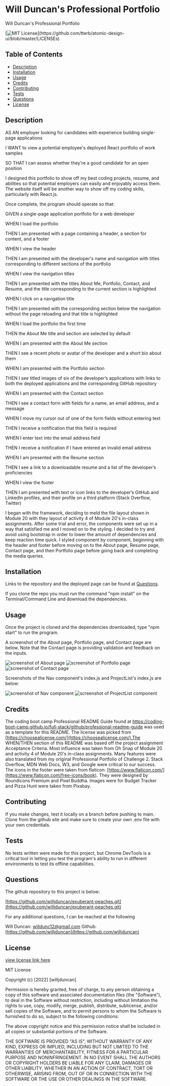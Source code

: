 # Will Duncan's Professional Portfolio
Will Duncan's Professional Portfolio


[![MIT License](https://img.shields.io/apm/l/atomic-design-ui.svg?)](https://github.com/tterb/atomic-design-ui/blob/master/LICENSEs)

        

## Table of Contents
- [Description](#description)
- [Installation](#installation)
- [Usage](#usage)
- [Credits](#credits)
- [Contributing](#contributing)
- [Tests](#tests)
- [Questions](#questions)
- [License](#license)  
        



## Description

AS AN employer looking for candidates with experience building single-page applications

I WANT to view a potential employee's deployed React portfolio of work samples

SO THAT I can assess whether they're a good candidate for an open position

I designed this portfolio to show off my best coding projects, resume, and abilities so that potential employers can easily and enjoyably access them. The website itself will be another way to show off my coding skills, particularly with React.js.

Once complete, the program should operate so that:

GIVEN a single-page application portfolio for a web developer

WHEN I load the portfolio

THEN I am presented with a page containing a header, a section for content, and a footer

WHEN I view the header

THEN I am presented with the developer's name and navigation with titles corresponding to different sections of the portfolio

WHEN I view the navigation titles

THEN I am presented with the titles About Me, Portfolio, Contact, and Resume, and the title corresponding to the current section is highlighted

WHEN I click on a navigation title

THEN I am presented with the corresponding section below the navigation without the page reloading and that title is highlighted

WHEN I load the portfolio the first time

THEN the About Me title and section are selected by default

WHEN I am presented with the About Me section

THEN I see a recent photo or avatar of the developer and a short bio about them

WHEN I am presented with the Portfolio section

THEN I see titled images of six of the developer’s applications with links to both the deployed applications and the corresponding GitHub repository

WHEN I am presented with the Contact section

THEN I see a contact form with fields for a name, an email address, and a message

WHEN I move my cursor out of one of the form fields without entering text

THEN I receive a notification that this field is required

WHEN I enter text into the email address field

THEN I receive a notification if I have entered an invalid email address

WHEN I am presented with the Resume section

THEN I see a link to a downloadable resume and a list of the developer’s proficiencies

WHEN I view the footer

THEN I am presented with text or icon links to the developer’s GitHub and LinkedIn profiles, and their profile on a third platform (Stack Overflow, Twitter) 

I began with the framework, deciding to meld the file layout shown in Module 20 with they layout of activity 4 of Module 20's in-class assignments. After some trial and error, the components were set up in a way that satisfied me and I moved on to the styling. I decided to try and avoid using bootstrap in order to lower the amount of dependencies and keep reaction time quick. I styled component by component, beginning with the header and footer before moving on to the About page, Resume page, Contact page, and then Portfolio page before going back and completing the media queries. 



## Installation

Links to the repository and the deployed page can be found at [Questions](#questions).

If you clone the repo you must run the command "npm install" on the Terminal/Command Line and download the dependencies. 

 


## Usage

Once the project is cloned and the dependencies downloaded, type "npm start" to run the program. 

A screenshot of the About page, Portfolio page, and Contact page are below. Note that the Contact page is providing validation and feedback on the inputs.

![screenshot of About page](./screenshots/screenshot-about.png)
![screenshot of Portfolio page](./screenshots/screenshot-portfolio.png)
![screenshot of Contact page](./screenshots/screenshot-contact.png)


Screenshots of the Nav component's index.js and ProjectList's index.js are below: 

![screenshot of Nav component](./screenshots/screenshot-nav.png)
![screenshot of ProjectList component](./screenshots/screenshot-projectlist.png)


## Credits

The coding boot camp Professional README Guide found at https://coding-boot-camp.github.io/full-stack/github/professional-readme-guide was used as a template for this README. The license was picked from [https://choosealicense.com/](https://choosealicense.com/).The WHEN/THEN section of this README was based off the project assignment Acceptance Criteria. Most influence was taken from Oh Snap of Module 20 and activity 4 of Module 20's in-class assignments. Many features were also translated from my original Professional Portfolio of Challenge 2. Stack Overflow, MDN Web Docs, W3, and Google were critical to our success. The icons in the footer were taken from flaticon: [https://www.flaticon.com/](https://www.flaticon.com/free-icons/book). They were designed by Roundicons Premium and Pixel Buddha. Images were for Budget Tracker and Pizza Hunt were taken from Pixabay. 



## Contributing

If you make changes, test it locally on a branch before pushing to main. Clone from the github site and make sure to create your own .env file with your own credentials.



## Tests

No tests written were made for this project, but Chrome DevTools is a critical tool in letting you test the program's ability to run in different environments to test its offline capabilities. 


## Questions


The github repository to this project is below:

[https://github.com/willjduncan/exuberant-peaches.git](https://github.com/willjduncan/exuberant-peaches.git)


<!-- The live website is deployed on Github. The URL is below:

[https://secure-hollows-12001.herokuapp.com/](https://secure-hollows-12001.herokuapp.com/) -->


For any additional questions, I can be reached at the following

Will Duncan: willdunc12@gmail.com
Github: [https://github.com/willjduncan](https://github.com/willjduncan)




## License

[view license link here](https://choosealicense.com/licenses/mit/)

        
MIT License

Copyright (c) [2022] [willjduncan]

Permission is hereby granted, free of charge, to any person obtaining a copy
of this software and associated documentation files (the "Software"), to deal
in the Software without restriction, including without limitation the rights
to use, copy, modify, merge, publish, distribute, sublicense, and/or sell
copies of the Software, and to permit persons to whom the Software is
furnished to do so, subject to the following conditions:

The above copyright notice and this permission notice shall be included in all
copies or substantial portions of the Software.

THE SOFTWARE IS PROVIDED "AS IS", WITHOUT WARRANTY OF ANY KIND, EXPRESS OR
IMPLIED, INCLUDING BUT NOT LIMITED TO THE WARRANTIES OF MERCHANTABILITY,
FITNESS FOR A PARTICULAR PURPOSE AND NONINFRINGEMENT. IN NO EVENT SHALL THE
AUTHORS OR COPYRIGHT HOLDERS BE LIABLE FOR ANY CLAIM, DAMAGES OR OTHER
LIABILITY, WHETHER IN AN ACTION OF CONTRACT, TORT OR OTHERWISE, ARISING FROM,
OUT OF OR IN CONNECTION WITH THE SOFTWARE OR THE USE OR OTHER DEALINGS IN THE
SOFTWARE.